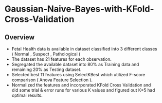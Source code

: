 # Gaussian-Naive-Bayes-with-KFold-Cross-Validation

## Overview
- Fetal Health data is available in dataset classified into 3 different classes ( Normal , Suspect , Pathological )
- The dataset has 21 features for each observation.
- Segregated the available dataset into 80% as Training data and remaining 20% as Testing dataset.
- Selected best 11 features using SelectKBest which utilized F-score comparison ( Anova Feature Selection ).
- Normalized the features and incorporated KFold Cross Validation and did some trial & error runs for various K values and figured out K=5 had optimal results.
